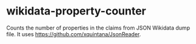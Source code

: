 # wikidata-property-counter
Counts the number of properties in the claims from JSON Wikidata dump file.
It uses https://github.com/xquintana/JsonReader.
